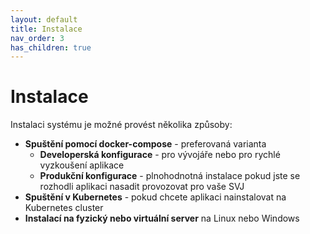 ```yaml
---
layout: default
title: Instalace
nav_order: 3
has_children: true
---
```


# Instalace

Instalaci systému je možné provést několika způsoby:

* __Spuštění pomocí docker-compose__ - preferovaná varianta
  * __Developerská konfigurace__ - pro vývojáře nebo pro rychlé vyzkoušení aplikace
  * __Produkční konfigurace__ - plnohodnotná instalace pokud jste se rozhodli aplikaci nasadit provozovat pro vaše SVJ
* __Spuštění v Kubernetes__ - pokud chcete aplikaci nainstalovat na Kubernetes cluster
* __Instalací na fyzický nebo virtuální server__ na Linux nebo Windows
